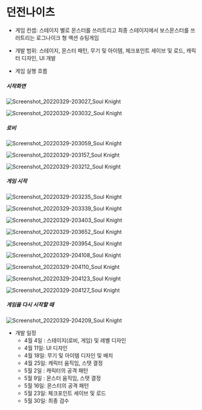 # 던전나이츠

- 게임 컨셉: 스테이지 별로 몬스터를 쓰러트리고 최종 스테이지에서 보스몬스터를 쓰러트리는 로그나이크 형 액션 슈팅게임

- 개발 범위: 스테이지, 몬스터 패턴, 무기 및 아이템, 체크포인트 세이브 및 로드, 캐릭터 디자인, UI 개발

- 게임 실행 흐름

##### 시작화면
![Screenshot_20220329-203027_Soul Knight](https://user-images.githubusercontent.com/71129239/160605219-36ba202c-43de-4da9-bd0d-c088bdba7b28.jpg)

![Screenshot_20220329-203032_Soul Knight](https://user-images.githubusercontent.com/71129239/160605386-5dbefd55-896e-41ec-916a-8de3d75762ab.jpg)

##### 로비
![Screenshot_20220329-203059_Soul Knight](https://user-images.githubusercontent.com/71129239/160605505-5c5dc6eb-79ec-4e7b-a7f5-693bf39ea9a5.jpg)

![Screenshot_20220329-203157_Soul Knight](https://user-images.githubusercontent.com/71129239/160605632-d0d36274-39e6-4f6e-bed6-64aefcdb8701.jpg)

![Screenshot_20220329-203212_Soul Knight](https://user-images.githubusercontent.com/71129239/160605759-bdeb126d-c03e-44db-9d7a-dc6cc1925086.jpg)

##### 게임 시작
![Screenshot_20220329-203235_Soul Knight](https://user-images.githubusercontent.com/71129239/160605913-07b1c530-a474-4215-be6d-6c00c11b34c1.jpg)

![Screenshot_20220329-203339_Soul Knight](https://user-images.githubusercontent.com/71129239/160606024-35590ef6-03d4-4904-a4a6-e4073daeda9d.jpg)

![Screenshot_20220329-203403_Soul Knight](https://user-images.githubusercontent.com/71129239/160606161-368f904e-f4ac-4948-94bc-20d04c41f9fc.jpg)

![Screenshot_20220329-203652_Soul Knight](https://user-images.githubusercontent.com/71129239/160606426-53e10637-49cd-4b5e-b67d-9d293a4bc896.jpg)

![Screenshot_20220329-203954_Soul Knight](https://user-images.githubusercontent.com/71129239/160606518-d66d474a-8984-4444-a3c0-37e3e88c96f4.jpg)

![Screenshot_20220329-204108_Soul Knight](https://user-images.githubusercontent.com/71129239/160606626-15e4e7d9-a5ea-4192-8282-f464fca8e300.jpg)

![Screenshot_20220329-204110_Soul Knight](https://user-images.githubusercontent.com/71129239/160606704-f6db482b-8f89-45d3-b87f-cc96dd8039f8.jpg)

![Screenshot_20220329-204123_Soul Knight](https://user-images.githubusercontent.com/71129239/160606763-80a927a3-a870-4a9b-838f-f6e762639c2d.jpg)

![Screenshot_20220329-204127_Soul Knight](https://user-images.githubusercontent.com/71129239/160606931-d89c0325-c229-482c-89df-d5b5221894b8.jpg)

##### 게임을 다시 시작할 때
![Screenshot_20220329-204209_Soul Knight](https://user-images.githubusercontent.com/71129239/160607025-05349d2c-487b-4609-87ef-9151603e748d.jpg)


- 개발 일정
  - 4월 4일 : 스테이지(로비, 게임) 및 레벨 디자인
  - 4월 11일: UI 디자인
  - 4월 18일: 무기 및 아이템 디자인 및 배치
  - 4월 25일: 캐릭터 움직임, 스탯 결정
  - 5월 2일 : 캐릭터의 공격 패턴
  - 5월 9일 : 몬스터 움직임, 스탯 결정
  - 5월 16일: 몬스터의 공격 패턴
  - 5월 23일: 체크포인트 세이브 및 로드
  - 5월 30일: 최종 검수

